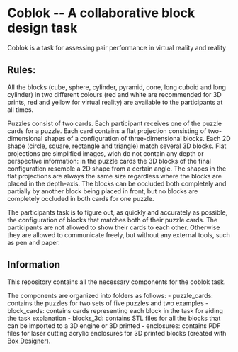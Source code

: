 # Coblok -- A collaborative block design task

Coblok is a task for assessing pair performance in virtual reality and reality

## Rules:

All the blocks (cube, sphere, cylinder, pyramid, cone, long cuboid and long cylinder) in two different colours (red and white are recommended for 3D prints, red and yellow for virtual reality) are available to the participants at all times.

Puzzles consist of two cards. Each participant receives one of the puzzle cards for a puzzle. Each card contains a flat projection consisting of two-dimensional shapes of a configuration of three-dimensional blocks. Each 2D shape (circle, square, rectangle and triangle) match several 3D blocks. Flat projections are simplified images, wich do not contain any depth or perspective information: in the puzzle cards the 3D blocks of the final configuration resemble a 2D shape from a certain angle. The shapes in the flat projections are always the same size regardless where the blocks are placed in the depth-axis. The blocks can be occluded both completely and partially by another block being placed in front, but no blocks are completely occluded in both cards for one puzzle. 

The participants task is to figure out, as quickly and accurately as possible, the configuration of blocks that matches both of their puzzle cards. The participants are not allowed to show their cards to each other. Otherwise they are allowed to communicate freely, but without any external tools, such as pen and paper.

## Information

This repository contains all the necessary components for the coblok task.

The components are organized into folders as follows:
    - puzzle_cards: contains the puzzles for two sets of five puzzles and two examples
    - block_cards: contains cards representing each block in the task for aiding the task explanation
    - blocks_3d: contains STL files for all the blocks that can be imported to a 3D engine or 3D printed
    - enclosures: contains PDF files for laser cutting acrylic enclosures for 3D printed blocks (created with [Box Designer](http://boxdesigner.connectionlab.org)).

